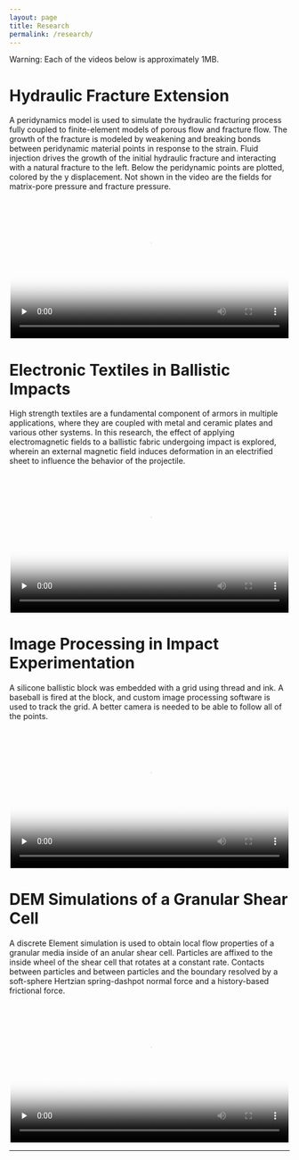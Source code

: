 ```yaml
---
layout: page
title: Research
permalink: /research/
---
```


Warning: Each of the videos below is approximately 1MB.

# Hydraulic Fracture Extension


A peridynamics model is used to simulate the hydraulic fracturing process fully coupled to finite-element models of porous flow and fracture flow. The growth of the fracture is modeled by weakening and breaking bonds between peridynamic material points in response to the strain. Fluid injection drives the growth of the initial hydraulic fracture and interacting with a natural fracture to the left. Below the peridynamic points are plotted, colored by the y displacement.
Not shown in the video are the fields for matrix-pore pressure and fracture pressure.

<center><video controls preload="none"
poster="images/natural_crack_u.thumbnail.jpg" width="500">
<source src="https://www.ocf.berkeley.edu/~afq/media/natural_crack_u.small.mp4" type="video/mp4">
Your browser does not support the video tag.
</video></center>

# Electronic Textiles in Ballistic Impacts


High strength textiles are a fundamental component of armors in multiple applications, where they are coupled with metal and ceramic plates and various other systems. In this research, the effect of applying electromagnetic fields to a ballistic fabric undergoing impact is explored, wherein an external magnetic field induces deformation in an electrified sheet to influence the behavior of the projectile.

<center><video controls preload="none"
poster="images/V_loose.thumbnail.jpg" width="500">
<source src="https://www.ocf.berkeley.edu/~afq/media/V_loose.small.mp4" type="video/mp4">
Your browser does not support the video tag.
</video></center>

# Image Processing in Impact Experimentation

A silicone ballistic block was embedded with a grid using thread and ink. A baseball is fired at the block, and custom image processing software is used to track the grid. A better camera is needed to be able to follow all of the points.

<center><video controls preload="none"
poster="images/fast_block.thumbnail.jpg" width="500">
<source src="https://www.ocf.berkeley.edu/~afq/media/fast_block.small.mp4" type="video/mp4">
Your browser does not support the video tag.
</video></center>



# DEM Simulations of a Granular Shear Cell

A discrete Element simulation is used to obtain local flow properties of a granular media inside of an anular shear cell. Particles are affixed to the inside wheel of the shear cell that rotates at a constant rate. Contacts between particles and between particles and the boundary resolved by a soft-sphere Hertzian spring-dashpot normal force and a history-based frictional force.


<center><video controls preload="none"
poster="images/gsc.thumbnail.jpg" width="500">
<source src="https://www.ocf.berkeley.edu/~afq/media/gsc.small.3.mp4" type="video/mp4">
Your browser does not support the video tag.
</video></center>


______

